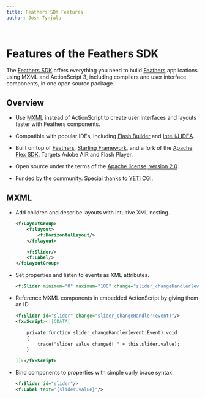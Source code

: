 ```yaml
---
title: Feathers SDK Features  
author: Josh Tynjala

---
```

# Features of the Feathers SDK

The [Feathers SDK](http://feathersui.com/sdk/) offers everything you need to build [Feathers](http://feathersui.com/) applications using MXML and ActionScript 3, including compilers and user interface components, in one open source package.

## Overview

-   Use [MXML](mxml.html) instead of ActionScript to create user interfaces and layouts faster with Feathers components.

-   Compatible with popular IDEs, including [Flash Builder](flash-builder.html) and [IntelliJ IDEA](intellij-idea.html).

-   Built on top of [Feathers](http://feathersui.com/), [Starling Framework](http://gamua.com/starling), and a fork of the [Apache Flex SDK](http://flex.apache.org/). Targets Adobe AIR and Flash Player.

-   Open source under the terms of the [Apache license, version 2.0](http://www.apache.org/licenses/LICENSE-2.0).

-   Funded by the community. Special thanks to [YETi CGI](http://yeticgi.com/).

## MXML

-   Add children and describe layouts with intuitive XML nesting.

	``` xml
	<f:LayoutGroup>
		<f:layout>
			<f:HorizontalLayout/>
		</f:layout>

		<f:Slider/>
		<f:Label/>
	</f:LayoutGroup>
	```

-   Set properties and listen to events as XML attributes.

	``` xml
	<f:Slider minimum="0" maximum="100" change="slider_changeHandler(event)"/>
	```

-   Reference MXML components in embedded ActionScript by giving them an ID.
	``` xml
	<f:Slider id="slider" change="slider_changeHandler(event)"/>
	<fx:Script><![CDATA[

		private function slider_changeHandler(event:Event):void
		{
			trace("slider value changed! " + this.slider.value);
		}

	]]></fx:Script>
	```

-   Bind components to properties with simple curly brace syntax.

	``` xml
	<f:Slider id="slider"/>
	<f:Label text="{slider.value}"/>
	```
